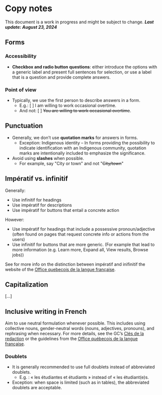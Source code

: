 # Copy notes

This document is a work in progress and might be subject to change. 
**_Last update: August 23, 2024_**

## Forms
### Accessibility
-	**Checkbox and radio button questions**: either introduce the options with a generic label and present full sentences for selection, or use a label that is a question and provide complete answers.

### Point of view
-	Typically, we use the first person to describe answers in a form.
    * E.g.: [   ] I am willing to work occasional overtime. 
    * And not: [   ] ~~You are willing to work occasional overtime~~.

## Punctuation
-	Generally, we don’t use **quotation marks** for answers in forms.
    * Exception: Indigenous identity – In forms providing the possibility to indicate identification with an Indigenous community, quotation marks are intentionally included to emphasize the significance.
- Avoid using **slashes** when possible.
    * For example, say "City or town" and not "~~City/town~~"
  

## Impératif vs. infinitif
Generally:
-	Use infinitif for headings
-	Use impératif for descriptions
-	Use impératif for buttons that entail a concrete action

However:
-	Use impératif for headings that include a possessive pronoun/adjective (often found on pages that request concrete info or actions from the users)
-	Use infinitif for buttons that are more generic. (For example that lead to more information (e.g. Learn more, Expand all, View results, Browse jobs))

See for more info on the distinction between impératif and inifinitif the website of the [Office quebecois de la langue française](https://vitrinelinguistique.oqlf.gouv.qc.ca/24208/la-grammaire/le-verbe/modes/imperatif/distinction-entre-limperatif-et-linfinitif).
## Capitalization
[…]
## Inclusive writing in French
Aim to use neutral formulation whenever possible. This includes using collective nouns, gender-neutral words (nouns, adjectives, pronouns), and rephrasing when necessary.
For more details, see the GC’s [Clés de la redaction](https://www.noslangues-ourlanguages.gc.ca/fr/cles-de-la-redaction/ecriture-inclusive-lignes-directrices-ressources) or the guidelines from the [Office québecois de la langue française](https://vitrinelinguistique.oqlf.gouv.qc.ca/25030/banque-de-depannage-linguistique/la-redaction-et-la-communication/redaction-pour-le-web/redaction-epicene-sur-le-web). 
### Doublets
-	It is generally recommended to use full doublets instead of abbreviated doublets. 
    * E.g. : « les étudiantes et étudiants » instead of « les étudiant(e)s.
-	Exception: when space is limited (such as in tables), the abbreviated doublets are acceptable.
